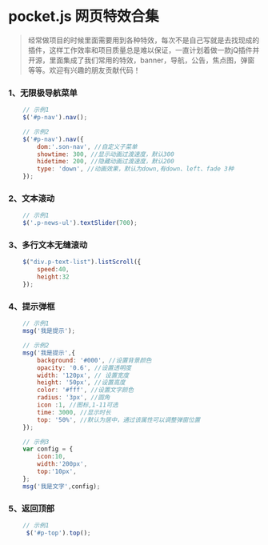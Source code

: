 # pocket.js 网页特效合集

> 经常做项目的时候里面需要用到各种特效，每次不是自己写就是去找现成的插件，这样工作效率和项目质量总是难以保证，一直计划着做一款jQ插件并开源，里面集成了我们常用的特效，banner，导航，公告，焦点图，弹窗等等。欢迎有兴趣的朋友贡献代码！


### 1、无限极导航菜单
```javascript
    // 示例1
    $('#p-nav').nav();

    // 示例2
    $('#p-nav').nav({
        dom:'.son-nav', //自定义子菜单
        showtime: 300, //显示动画过渡速度，默认300
        hidetime: 200, //隐藏动画过渡速度，默认200
        type: 'down', //动画效果，默认为down,有down、left、fade 3种
    });
```
### 2、文本滚动
```javascript
    // 示例1
    $('.p-news-ul').textSlider(700);
```

### 3、多行文本无缝滚动
```javascript
    $("div.p-text-list").listScroll({
        speed:40,
        height:32
    });
```

### 4、提示弹框
```javascript
    // 示例1
    msg('我是提示');

    // 示例2
    msg('我是提示',{
        background: '#000', //设置背景颜色
        opacity: '0.6', //设置透明度
        width: '120px', // 设置宽度
        height: '50px', //设置高度
        color: '#fff', //设置文字颜色
        radius: '3px', //圆角
        icon :1, //图标,1-11可选
        time: 3000, //显示时长
        top: '50%', //默认为居中，通过该属性可以调整弹窗位置
    });

    // 示例3
    var config = {
        icon:10,
        width:'200px',
        top:'10px',
    };
    msg('我是文字',config);
```

### 5、返回顶部
```javascript
    // 示例1
     $('#p-top').top();
```
